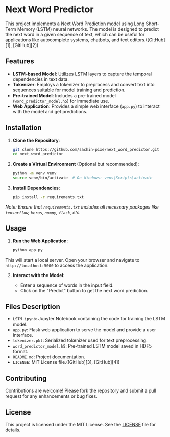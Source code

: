 # Next Word Predictor

This project implements a Next Word Prediction model using Long Short-Term Memory (LSTM) neural networks. The model is designed to predict the next word in a given sequence of text, which can be useful for applications like autocomplete systems, chatbots, and text editors.([GitHub][1], [GitHub][2])

## Features

* **LSTM-based Model**: Utilizes LSTM layers to capture the temporal dependencies in text data.
* **Tokenizer**: Employs a tokenizer to preprocess and convert text into sequences suitable for model training and prediction.
* **Pre-trained Model**: Includes a pre-trained model (`word_predictor_model.h5`) for immediate use.
* **Web Application**: Provides a simple web interface (`app.py`) to interact with the model and get predictions.

## Installation

1. **Clone the Repository**:

   ```bash
   git clone https://github.com/sachin-pixe/next_word_predictor.git
   cd next_word_predictor
   ```



2. **Create a Virtual Environment** (Optional but recommended):

   ```bash
   python -m venv venv
   source venv/bin/activate  # On Windows: venv\Scripts\activate
   ```



3. **Install Dependencies**:

   ```bash
   pip install -r requirements.txt
   ```



*Note: Ensure that `requirements.txt` includes all necessary packages like `tensorflow`, `keras`, `numpy`, `flask`, etc.*

## Usage

1. **Run the Web Application**:

   ```bash
   python app.py
   ```



This will start a local server. Open your browser and navigate to `http://localhost:5000` to access the application.

2. **Interact with the Model**:

   * Enter a sequence of words in the input field.
   * Click on the "Predict" button to get the next word prediction.

## Files Description

* `LSTM.ipynb`: Jupyter Notebook containing the code for training the LSTM model.
* `app.py`: Flask web application to serve the model and provide a user interface.
* `tokenizer.pkl`: Serialized tokenizer used for text preprocessing.
* `word_predictor_model.h5`: Pre-trained LSTM model saved in HDF5 format.
* `README.md`: Project documentation.
* `LICENSE`: MIT License file.([GitHub][3], [GitHub][4])

## Contributing

Contributions are welcome! Please fork the repository and submit a pull request for any enhancements or bug fixes.

## License

This project is licensed under the MIT License. See the [LICENSE](LICENSE) file for details.

